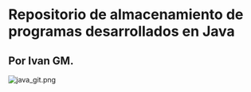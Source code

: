# Repositorio de almacenamiento de programas desarrollados en Java

## Por Ivan GM.
![java_git.png](imagenes/java_git.png)
